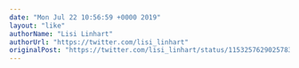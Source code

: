 ```yaml
---
date: "Mon Jul 22 10:56:59 +0000 2019"
layout: "like"
authorName: "Lisi Linhart"
authorUrl: "https://twitter.com/lisi_linhart"
originalPost: "https://twitter.com/lisi_linhart/status/1153257629025783808"
---
```


